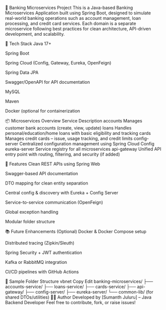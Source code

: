 🏦 Banking Microservices Project
This is a Java-based Banking Microservices Application built using Spring Boot, designed to simulate real-world banking operations such as account management, loan processing, and credit card services. Each domain is a separate microservice following best practices for clean architecture, API-driven development, and scalability.


🚀 Tech Stack
Java 17+

Spring Boot

Spring Cloud (Config, Gateway, Eureka, OpenFeign)

Spring Data JPA

Swagger/OpenAPI for API documentation

MySQL

Maven

Docker (optional for containerization

📦 Microservices Overview
Service	Description
accounts	Manages customer bank accounts (create, view, update)
loans	Handles personal/education/home loans with basic eligibility and tracking
cards	Manages credit cards – issue, usage tracking, and credit limits
config-server	Centralized configuration management using Spring Cloud Config
eureka-server	Service registry for all microservices
api-gateway	Unified API entry point with routing, filtering, and security (if added)

🧩 Features
Clean REST APIs using Spring Web

Swagger-based API documentation

DTO mapping for clean entity separation

Central config & discovery with Eureka + Config Server

Service-to-service communication (OpenFeign)

Global exception handling

Modular folder structure



📚 Future Enhancements (Optional)
Docker & Docker Compose setup

Distributed tracing (Zipkin/Sleuth)

Spring Security + JWT authentication

Kafka or RabbitMQ integration

CI/CD pipelines with GitHub Actions

📂 Sample Folder Structure
vbnet
Copy
Edit
banking-microservices/
├── accounts-service/
├── loans-service/
├── cards-service/
├── api-gateway/
├── config-server/
├── eureka-server/
└── common-lib/ (for shared DTOs/utilities)
👨‍💻 Author
Developed by [Sumanth Juluru] – Java Backend Developer
Feel free to contribute, fork, or raise issues!
